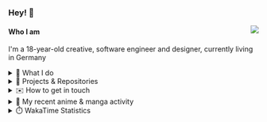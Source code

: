 ### Hey! 👋

[<img src="https://lanyard-profile-readme.vercel.app/api/228965621478588416" align="right">](https://discord.com/users/228965621478588416)

#### Who I am

I'm a 18-year-old creative, software engineer and designer, currently living in Germany

<details>
  <summary>💼 What I do</summary>

I currently am working on starting a publishing and management company for creatives.
I also am creative lead, community manager, and web developer at the Minecraft Server [Xenyria](https://xenyria.net) and the team behind it, [Pixelground Labs](https://pixelgroundlabs.com).
</details>

<details>
  <summary>📁 Projects & Repositories</summary>

<table>
    <thead>
        <tr>
            <th colspan=2>Svelte Libraries</th>
        </tr>
    </thead>
    <tbody>
        <tr>
            <td><a href="https://github.com/pixelgroundlabs/svelte-skinview3d">pixelgroundlabs/svelte-skinview3d</a></td>
            <td>A svelte component for rendering Minecraft SKins in 3D based on <a href="https://github.com/bs-community/skinview3d">skinview3d</a></td>
        </tr>
    </tbody>
    <thead>
        <tr>
            <th colspan=2>Minecraft Mods</th>
        </tr>
    </thead>
    <tbody>
        <tr>
            <td><a href="https://github.com/XenyriaNET/xeem">Xenyria Experience Enhancement Mod</a></td>
            <td>A client-side Minecraft Mod aiming to improve the experience on the Xenyria Minecraft Server</td>
        </tr>
    </tbody>
    <thead>
        <tr>
            <th colspan=2>Old Stuff</th>
        </tr>
    </thead>
    <tbody>
        <tr>
            <td><a href="https://github.com/OfficialCRUGG/lwstatus">lwstatus</a></td>
            <td>Lightweight webserver exposing various system metrics as a JSON endpoint and frontend</td>
        </tr>
        <tr>
            <td><a href="https://github.com/OfficialCRUGG/cfddns">cfddns / cloudflare-dyndns</a></td>
            <td>Simple application to run in the background that regularly checks for IP address changes and updates specific Cloudflare DNS Records accordingly. <s><i>Not sure how this still works...</i></s></td>
        </tr>
    </tbody>
</table>

</details>

<details>
  <summary>✉️ How to get in touch</summary>
  
> Sorted by how quickly you can expect a reply
- [Hit me up on Discord](https://discord.com/users/228965621478588416)
- [Hit me up on Twitter](https://twitter.com/cruggdev)
- [Send me a mail](mailto:me@crg.sh)
</details>


<details>
  <summary>🌸 My recent anime & manga activity</summary>
  
<!-- ANILIST_ACTIVITY:start -->

-   📺 Plans to watch [Keep Your Hands Off Eizouken!](https://anilist.co/anime/109298) (12:44, 18 June 2024)
-   📺 Watched episode 11 - 12 of [K-ON!](https://anilist.co/anime/5680) (11:41, 18 June 2024)
-   📺 Watched episode 3 - 10 of [K-ON!](https://anilist.co/anime/5680) (19:19, 17 June 2024)
-   📺 Plans to watch [Whisper Me a Love Song](https://anilist.co/anime/160181) (17:40, 17 June 2024)
-   📺 Paused watching [More than a Married Couple, but Not Lovers.](https://anilist.co/anime/141949) (14:44, 17 June 2024)

<!-- ANILIST_ACTIVITY:end -->
</details>

<details>
  <summary>⏱️ WakaTime Statistics</summary>

<!--START_SECTION:waka-->

```txt
From: 09 June 2024 - To: 16 June 2024

Markdown     3 hrs 12 mins   ████████░░░░░░░░░░░░░░░░░   32.26 %
TypeScript   1 hr 48 mins    ████▓░░░░░░░░░░░░░░░░░░░░   18.19 %
Svelte       1 hr 29 mins    ███▓░░░░░░░░░░░░░░░░░░░░░   15.04 %
JavaScript   1 hr 24 mins    ███▓░░░░░░░░░░░░░░░░░░░░░   14.22 %
CSS          46 mins         ██░░░░░░░░░░░░░░░░░░░░░░░   07.74 %
```

<!--END_SECTION:waka-->
</details>
